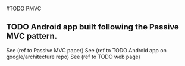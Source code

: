 #TODO PMVC
## TODO Android app built following the Passive MVC pattern.

See (ref to Passive MVC paper)
See (ref to TODO Android app on google/architecture repo)
See (ref to TODO web page)  

